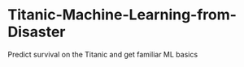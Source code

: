 # Titanic-Machine-Learning-from-Disaster
Predict survival on the Titanic and get familiar ML basics
